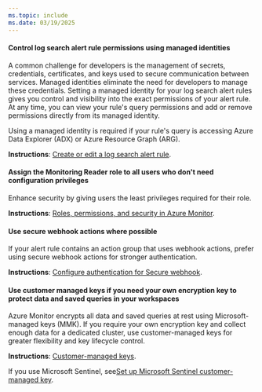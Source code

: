 ```yaml
---
ms.topic: include
ms.date: 03/19/2025
---
```


#### Control log search alert rule permissions using managed identities

A common challenge for developers is the management of secrets, credentials, certificates, and keys used to secure communication between services. Managed identities eliminate the need for developers to manage these credentials. Setting a managed identity for your log search alert rules gives you control and visibility into the exact permissions of your alert rule. At any time, you can view your rule's query permissions and add or remove permissions directly from its managed identity. 

Using a managed identity is required if your rule's query is accessing Azure Data Explorer (ADX) or Azure Resource Graph (ARG).

**Instructions**: [Create or edit a log search alert rule](../alerts-create-log-alert-rule.md#configure-alert-rule-details). 

#### Assign the Monitoring Reader role to all users who don't need configuration privileges

Enhance security by giving users the least privileges required for their role.

**Instructions**: [Roles, permissions, and security in Azure Monitor](../../../azure-monitor/fundamentals/roles-permissions-security.md).

#### Use secure webhook actions where possible 

If your alert rule contains an action group that uses webhook actions, prefer using secure webhook actions for stronger authentication.

**Instructions**: [Configure authentication for Secure webhook](../action-groups.md#configure-authentication-for-secure-webhook).

#### Use customer managed keys if you need your own encryption key to protect data and saved queries in your workspaces

Azure Monitor encrypts all data and saved queries at rest using Microsoft-managed keys (MMK). If you require your own encryption key and collect enough data for a dedicated cluster, use customer-managed keys for greater flexibility and key lifecycle control. 

**Instructions**: [Customer-managed keys](../../logs/customer-managed-keys.md).

If you use Microsoft Sentinel, see[Set up Microsoft Sentinel customer-managed key](/azure/sentinel/customer-managed-keys).